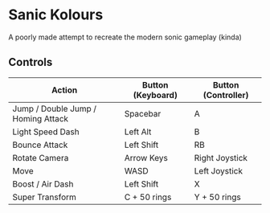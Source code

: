 # Sanic Kolours
A poorly made attempt to recreate the modern sonic gameplay (kinda)
 ## Controls


| Action | Button (Keyboard) | Button (Controller)
|-----|------|-----
| Jump / Double Jump / Homing Attack | Spacebar | A
| Light Speed Dash | Left Alt | B
| Bounce Attack | Left Shift | RB
| Rotate Camera | Arrow Keys | Right Joystick
| Move | WASD | Left Joystick
| Boost / Air Dash | Left Shift | X
| Super Transform | C + 50 rings | Y + 50 rings

